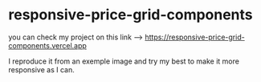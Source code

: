 # responsive-price-grid-components

you can check my project on this link --> https://responsive-price-grid-components.vercel.app

I reproduce it from an exemple image and try my best to make it more responsive as I can.
